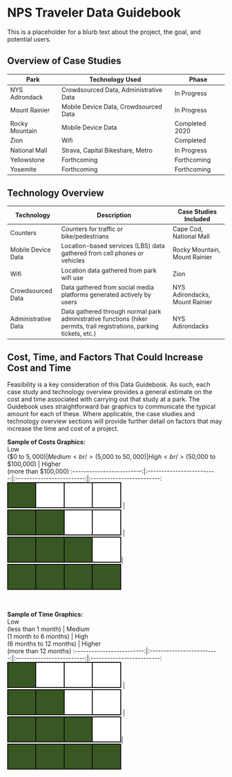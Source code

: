 # NPS Traveler Data Guidebook

This is a placeholder for a blurb text about the project, the goal, and potential users.

## Overview of Case Studies

| Park          | Technology Used        | Phase       |
| ------------- | -------------------- | ----------------- |
| NYS Adirondack | Crowdsourced Data, Administrative Data | In Progress|
| Mount Rainier | Mobile Device Data, Crowdsourced Data | In Progress |
| Rocky Mountain | Mobile Device Data | Completed 2020 |
| Zion | Wifi | Completed |
| National Mall | Strava, Capital Bikeshare, Metro | In Progress |
| Yellowstone | Forthcoming | Forthcoming |
| Yosemite | Forthcoming | Forthcoming |

## Technology Overview

| Technology          | Description        | Case Studies Included       |
| ------------- | -------------------- | ----------------- |
| Counters | Counters for traffic or bike/pedestrians | Cape Cod, National Mall |
| Mobile Device Data | Location-based services (LBS) data gathered from cell phones or vehicles | Rocky Mountain, Mount Rainier |
| Wifi | Location data gathered from park wifi use | Zion |
| Crowdsourced Data | Data gathered from social media platforms generated actively by users | NYS Adirondacks, Mount Rainier |
| Administrative Data | Data gathered through normal park administrative functions (hiker permits, trail registrations, parking tickets, etc.) | NYS Adirondacks |

## Cost, Time, and Factors That Could Increase Cost and Time
Feasibility is a key consideration of this Data Guidebook. As such, each case study and technology overview provides a general estimate on the cost and time associated with carrying out that study at a park. The Guidebook uses straightforward bar graphics to communicate the typical amount for each of these. Where applicable, the case studies and technology overview sections will provide further detail on factors that may increase the time and cost of a project.

**Sample of Costs Graphics:** <br>
Low <br /> ($0 to $5,000) |  Medium <br /> ($5,000 to $50,000) | High <br /> ($50,000 to $100,000) | Higher <br /> (more than $100,000)
:-------------------------:|:-------------------------:|:-------------------------:|:-------------------------:
![](/assets/images/one_bar.png)  | ![](/assets/images/two_bars.png)  |  ![](/assets/images/three_bars.png)| ![](/assets/images/four_bars.png)  

<br>

**Sample of Time Graphics:**<br>
Low <br> (less than 1 month) |  Medium <br> (1 month to 6 months) | High <br> (6 months to 12 months) | Higher <br> (more than 12 months)
:-------------------------:|:-------------------------:|:-------------------------:|:-------------------------:
![](/assets/images/one_bar.png)  | ![](/assets/images/two_bars.png)  |  ![](/assets/images/three_bars.png)| ![](/assets/images/four_bars.png)  
